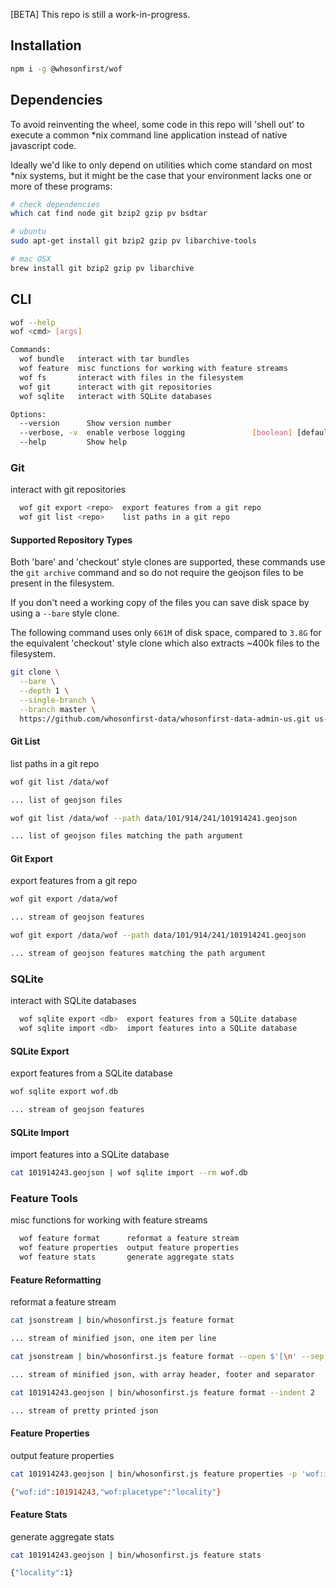 [BETA] This repo is still a work-in-progress.

## Installation

```bash
npm i -g @whosonfirst/wof
```

## Dependencies

To avoid reinventing the wheel, some code in this repo will 'shell out' to execute a common *nix command line application instead of native javascript code.

Ideally we'd like to only depend on utilities which come standard on most *nix systems, but it might be the case that your environment lacks one or more of these programs:

```bash
# check dependencies
which cat find node git bzip2 gzip pv bsdtar
```

```bash
# ubuntu
sudo apt-get install git bzip2 gzip pv libarchive-tools

# mac OSX
brew install git bzip2 gzip pv libarchive
```

## CLI

```bash
wof --help
wof <cmd> [args]

Commands:
  wof bundle   interact with tar bundles
  wof feature  misc functions for working with feature streams
  wof fs       interact with files in the filesystem
  wof git      interact with git repositories
  wof sqlite   interact with SQLite databases

Options:
  --version      Show version number                                   [boolean]
  --verbose, -v  enable verbose logging               [boolean] [default: false]
  --help         Show help                                             [boolean]
```

### Git

interact with git repositories

```bash
  wof git export <repo>  export features from a git repo
  wof git list <repo>    list paths in a git repo
```

#### Supported Repository Types

Both 'bare' and 'checkout' style clones are supported, these commands use the `git archive` command and so do not require the geojson files to be present in the filesystem.

If you don't need a working copy of the files you can save disk space by using a `--bare` style clone.

The following command uses only `661M` of disk space, compared to `3.8G` for the equivalent 'checkout' style clone which also extracts ~400k files to the filesystem.

```bash
git clone \
  --bare \
  --depth 1 \
  --single-branch \
  --branch master \
  https://github.com/whosonfirst-data/whosonfirst-data-admin-us.git us-bare
```

#### Git List

list paths in a git repo

```bash
wof git list /data/wof

... list of geojson files
```

```bash
wof git list /data/wof --path data/101/914/241/101914241.geojson

... list of geojson files matching the path argument
```

#### Git Export

export features from a git repo

```bash
wof git export /data/wof

... stream of geojson features
```

```bash
wof git export /data/wof --path data/101/914/241/101914241.geojson

... stream of geojson features matching the path argument
```

### SQLite

interact with SQLite databases

```bash
  wof sqlite export <db>  export features from a SQLite database
  wof sqlite import <db>  import features into a SQLite database
```

#### SQLite Export

export features from a SQLite database

```bash
wof sqlite export wof.db

... stream of geojson features
```

#### SQLite Import

import features into a SQLite database

```bash
cat 101914243.geojson | wof sqlite import --rm wof.db
```

### Feature Tools

misc functions for working with feature streams

```bash
  wof feature format      reformat a feature stream
  wof feature properties  output feature properties
  wof feature stats       generate aggregate stats
```

#### Feature Reformatting

reformat a feature stream

```bash
cat jsonstream | bin/whosonfirst.js feature format

... stream of minified json, one item per line
```

```bash
cat jsonstream | bin/whosonfirst.js feature format --open $'[\n' --sep $'\n,\n' --close $'\n]'

... stream of minified json, with array header, footer and separator
```

```bash
cat 101914243.geojson | bin/whosonfirst.js feature format --indent 2

... stream of pretty printed json
```

#### Feature Properties

output feature properties

```bash
cat 101914243.geojson | bin/whosonfirst.js feature properties -p 'wof:id' -p 'wof:placetype'

{"wof:id":101914243,"wof:placetype":"locality"}
```

#### Feature Stats

generate aggregate stats

```bash
cat 101914243.geojson | bin/whosonfirst.js feature stats

{"locality":1}
```
